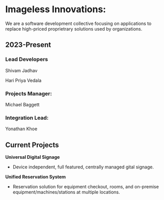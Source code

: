 # Imageless Innovations: 

We are a software development collective focusing on applications to replace high-priced proprietrary solutions used by organizations.

## 2023-Present

### Lead Developers  
Shivam Jadhav 

Hari Priya Vedala 

### Projects Manager: 
Michael Baggett

### Integration Lead: 
Yonathan Khoe 

## Current Projects

__Universal Digital Signage__
- Device independent, full featured, centrally managed gital signage.

__Unified Reservation System__
- Reservation solution for equipment checkout, rooms, and on-premise equipment/machines/stations at multiple locations.
  
<!--

**Here are some ideas to get you started:**

🙋‍♀️ A short introduction - what is your organization all about?
🌈 Contribution guidelines - how can the community get involved?
👩‍💻 Useful resources - where can the community find your docs? Is there anything else the community should know?
🍿 Fun facts - what does your team eat for breakfast?
🧙 Remember, you can do mighty things with the power of [Markdown](https://docs.github.com/github/writing-on-github/getting-started-with-writing-and-formatting-on-github/basic-writing-and-formatting-syntax)
-->
